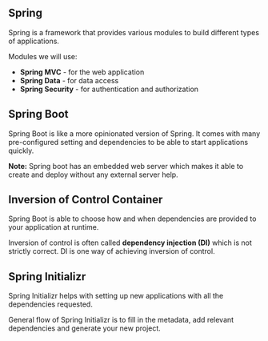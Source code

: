 ## Spring

Spring is a framework that provides various modules to build different types of applications. 

Modules we will use:
- **Spring MVC** - for the web application
- **Spring Data** - for data access
- **Spring Security** - for authentication and authorization
## Spring Boot

Spring Boot is like a more opinionated version of Spring. It comes with many pre-configured setting and dependencies to be able to start applications quickly.

**Note:** Spring boot has an embedded web server which makes it able to create and deploy without any external server help.

## Inversion of Control Container

Spring Boot is able to choose how and when dependencies are provided to your application at runtime. 

Inversion of control is often called **dependency injection (DI)** which is not strictly correct. DI is one way of achieving inversion of control.

## Spring Initializr

Spring Initializr helps with setting up new applications with all the dependencies requested.

General flow of Spring Initializr is to fill in the metadata, add relevant dependencies and generate your new project.